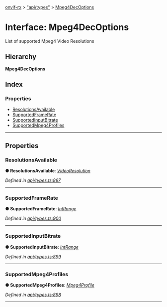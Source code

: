 [onvif-rx](../README.md) > ["api/types"](../modules/_api_types_.md) > [Mpeg4DecOptions](../interfaces/_api_types_.mpeg4decoptions.md)

# Interface: Mpeg4DecOptions

List of supported Mpeg4 Video Resolutions

## Hierarchy

**Mpeg4DecOptions**

## Index

### Properties

* [ResolutionsAvailable](_api_types_.mpeg4decoptions.md#resolutionsavailable)
* [SupportedFrameRate](_api_types_.mpeg4decoptions.md#supportedframerate)
* [SupportedInputBitrate](_api_types_.mpeg4decoptions.md#supportedinputbitrate)
* [SupportedMpeg4Profiles](_api_types_.mpeg4decoptions.md#supportedmpeg4profiles)

---

## Properties

<a id="resolutionsavailable"></a>

###  ResolutionsAvailable

**● ResolutionsAvailable**: *[VideoResolution](_api_types_.videoresolution.md)*

*Defined in [api/types.ts:897](https://github.com/patrickmichalina/onvif-rx/blob/d62cee9/src/api/types.ts#L897)*

___
<a id="supportedframerate"></a>

###  SupportedFrameRate

**● SupportedFrameRate**: *[IntRange](_api_types_.intrange.md)*

*Defined in [api/types.ts:900](https://github.com/patrickmichalina/onvif-rx/blob/d62cee9/src/api/types.ts#L900)*

___
<a id="supportedinputbitrate"></a>

###  SupportedInputBitrate

**● SupportedInputBitrate**: *[IntRange](_api_types_.intrange.md)*

*Defined in [api/types.ts:899](https://github.com/patrickmichalina/onvif-rx/blob/d62cee9/src/api/types.ts#L899)*

___
<a id="supportedmpeg4profiles"></a>

###  SupportedMpeg4Profiles

**● SupportedMpeg4Profiles**: *[Mpeg4Profile](../enums/_api_types_.mpeg4profile.md)*

*Defined in [api/types.ts:898](https://github.com/patrickmichalina/onvif-rx/blob/d62cee9/src/api/types.ts#L898)*

___

